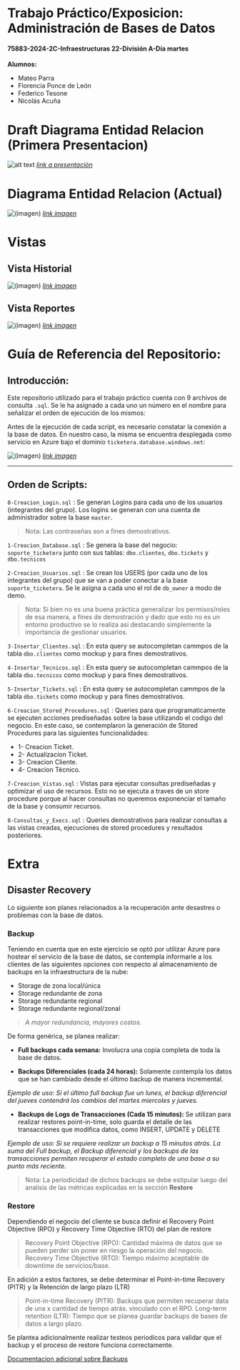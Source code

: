 # Trabajo Práctico/Exposicion: Administración de Bases de Datos
#### 75883-2024-2C-Infraestructuras 22-División A-Día martes

**Alumnos:**
- Mateo Parra
- Florencia Ponce de León 
- Federico Tesone
- Nicolás Acuña

# Draft Diagrama Entidad Relacion (Primera Presentacion) 
![alt text](https://i.imgur.com/ROF0WEs.png)
<i>[link a presentación](https://www.canva.com/design/DAGW156nKBs/-WWN8APy9T1_6QDJaYPv2Q/edit?utm_content=DAGW156nKBs&utm_campaign=designshare&utm_medium=link2&utm_source=sharebutton)</i>

# Diagrama Entidad Relacion (Actual)

![(imagen)](https://i.imgur.com/w5ZME0G.png)
<i>[link imagen](https://i.imgur.com/w5ZME0G.png)</i>

# Vistas

## Vista Historial

![(imagen)](https://i.imgur.com/Vh1oED5.png)
<i>[link imagen](https://i.imgur.com/Vh1oED5.png)</i>

## Vista Reportes

![(imagen)](https://i.imgur.com/sLxkgiz.png)
<i>[link imagen](https://i.imgur.com/sLxkgiz.png)</i>


# Guía de Referencia del Repositorio:

## Introducción:
Este repositorio utilizado para el trabajo práctico cuenta con 9 archivos de consulta `.sql`. Se le ha asignado a cada uno un número en el nombre para señalizar el orden de ejecución de los mismos:

Antes de la ejecución de cada script, es necesario constatar la conexión a la base de datos. En nuestro caso, la misma se encuentra desplegada como servicio en Azure bajo el dominio `ticketera.database.windows.net`:

![(imagen)](https://i.imgur.com/iL7YZZZ.png)
<i>[link imagen](https://i.imgur.com/iL7YZZZ.png)</i>

---

## Orden de Scripts:

`0-Creacion_Login.sql` : Se generan Logins para cada uno de los usuarios (integrantes del grupo). Los logins se generan con una cuenta de administrador sobre la base `master`.

> Nota: Las contraseñas son a fines demostrativos.

`1-Creacion_Database.sql` : Se genera la base del negocio: `soporte_ticketera` junto con sus tablas: `dbo.clientes`, `dbo.tickets` y `dbo.tecnicos`

`2-Creacion_Usuarios.sql` : Se crean los USERS (por cada uno de los integrantes del grupo) que se van a poder conectar a la base `soporte_ticketera`. Se le asigna a cada uno el rol de `db_owner` a modo de demo.

> Nota: Si bien no es una buena práctica generalizar los permisos/roles de esa manera, a fines de demostración y dado que esto no es un entorno productivo se lo realiza asi destacando simplemente la importancia de gestionar usuarios.

`3-Insertar_Clientes.sql` : En esta query se autocompletan cammpos de la tabla `dbo.clientes` como mockup y para fines demostrativos. 

`4-Insertar_Tecnicos.sql` : En esta query se autocompletan cammpos de la tabla `dbo.tecnicos` como mockup y para fines demostrativos. 

`5-Insertar_Tickets.sql` : En esta query se autocompletan cammpos de la tabla `dbo.tickets` como mockup y para fines demostrativos. 

`6-Creacion_Stored_Procedures.sql` : Queries para que programaticamente se ejecuten acciones prediseñadas sobre la base utilizando el codigo del negocio. En este caso, se contemplaron la generación de Stored Procedures para las siguientes funcionalidades:

- 1- Creacion Ticket.
- 2- Actualizacion Ticket.
- 3- Creacion Cliente.
- 4- Creacion Técnico.

`7-Creacion_Vistas.sql` : Vistas para ejecutar consultas prediseñadas y optimizar el uso de recursos. Esto no se ejecuta a traves de un store procedure porque al hacer consultas no queremos exponenciar el tamaño de la base y consumir recursos.

`8-Consultas_y_Execs.sql` : Queries demostrativos para realizar consultas a las vistas creadas, ejecuciones de stored procedures y resultados posteriores. 


# Extra

## Disaster Recovery

Lo siguiente son planes relacionados a la recuperación ante desastres o problemas con la base de datos. 

### Backup

Teniendo en cuenta que en este ejercicio se optó por utilizar Azure para hostear el servicio de la base de datos, se contempla informarle a los clientes de las siguientes opciones con respecto al almacenamiento de backups en la infraestructura de la nube:

- Storage de zona local/única
- Storage redundante de zona
- Storage redundante regional
- Storage redundante regional/zonal

> <i>A mayor redundancia, mayores costos.</i>

De forma genérica, se planea realizar:

- **Full backups cada semana:** Involucra una copia completa de toda la base de datos.

- **Backups Diferenciales (cada 24 horas):** Solamente contempla los datos que se han cambiado desde el último backup de manera incremental. 

*Ejemplo de uso: Si el último full backup fue un lunes, el backup diferencial del jueves contendrá los cambios del martes miercoles y jueves.*

- **Backups de Logs de Transacciones (Cada 15 minutos):**  Se utilizan para realizar restores point-in-time, solo guarda el detalle de las transacciones que modifica datos, como INSERT, UPDATE y DELETE

*Ejemplo de uso: Si se requiere realizar un backup a 15 minutos atrás. La suma del Full backup, el Backup diferencial y los backups de las transacciones permiten recuperar el estado completo de una base a su punto más reciente.*

> Nota: La periodicidad de dichos backups se debe estipular luego del analisis de las métricas explicadas en la sección **Restore**

### Restore

Dependiendo el negocio del cliente se busca definir el Recovery Point Objective (RPO) y Recovery Time Objective (RTO) del plan de restore

> Recovery Point Objective (RPO): Cantidad máxima de datos que se pueden perder sin poner en riesgo la operación del negocio.
> Recovery Time Objective (RTO): Tiempo máximo aceptable de downtime de servicios/base.

En adición a estos factores, se debe determinar el Point-in-time Recovery (PITR) y la Retención de largo plazo (LTR)

> Point-in-time Recovery (PITR): Backups que permiten recuperar data de una x cantidad de tiempo atrás. vinculado con el RPO.
> Long-term retention (LTR): Tiempo que se planea guardar backups de bases de datos a largo plazo.

Se plantea adicionalmente realizar testeos periodicos para validar que el backup y el proceso de restore funciona correctamente.

[Documentacion adicional sobre Backups](https://learn.microsoft.com/en-us/azure/azure-sql/database/automated-backups-overview?view=azuresql)